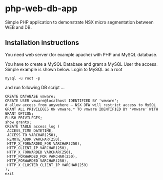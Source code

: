 # php-web-db-app
Simple PHP application to demonstrate NSX micro segmentation between WEB and DB. 

## Installation instructions 
You need web server (for example apache) with PHP and MySQL database.

You have to create a MySQL Database and grant a MySQL User the access. Simple example is shown below. Login to MySQL as a root
```
mysql -u root -p
```
and run following DB script ...

```
CREATE DATABASE vmware;
CREATE USER vmware@localhost IDENTIFIED BY 'vmware';
# allow access from anywehere – NSX DFW will restrict access to MySQL
GRANT ALL PRIVILEGES ON vmware.* TO vmware IDENTIFIED BY 'vmware' WITH GRANT OPTION;
FLUSH PRIVILEGES;
show grants;
CREATE TABLE access_log (
 ACCESS_TIME DATETIME,
 ACCESS_TO VARCHAR(250),
 REMOTE_ADDR VARCHAR(250),
 HTTP_X_FORWARDED_FOR VARCHAR(250),
 HTTP_CLIENT_IP VARCHAR(250),
 HTTP_X_FORWARDED VARCHAR(250),
 HTTP_FORWARDED_FOR VARCHAR(250),
 HTTP_FORWARDED VARCHAR(250),
 HTTP_X_CLUSTER_CLIENT_IP VARCHAR(250)
);
exit
```

